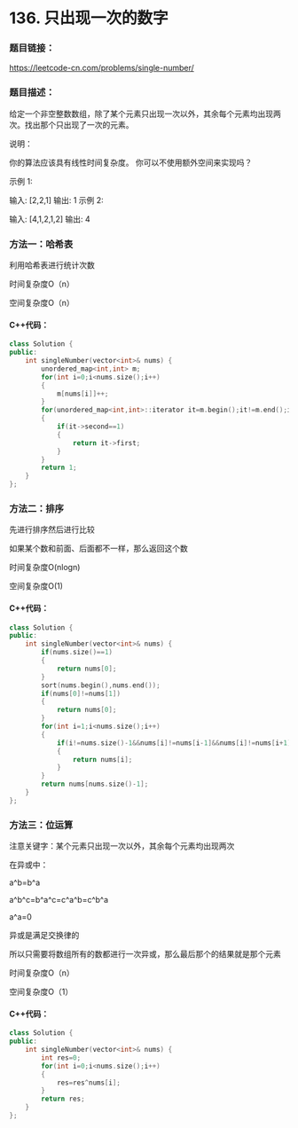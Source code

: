 # 136. 只出现一次的数字

### 题目链接：

https://leetcode-cn.com/problems/single-number/

### 题目描述：

给定一个非空整数数组，除了某个元素只出现一次以外，其余每个元素均出现两次。找出那个只出现了一次的元素。

说明：

你的算法应该具有线性时间复杂度。 你可以不使用额外空间来实现吗？

示例 1:

输入: [2,2,1]
输出: 1
示例 2:

输入: [4,1,2,1,2]
输出: 4

### 方法一：哈希表

利用哈希表进行统计次数

时间复杂度O（n）

空间复杂度O（n）

#### C++代码：

```c++
class Solution {
public:
    int singleNumber(vector<int>& nums) {
        unordered_map<int,int> m;
        for(int i=0;i<nums.size();i++)
        {
            m[nums[i]]++;
        }
        for(unordered_map<int,int>::iterator it=m.begin();it!=m.end();it++)
        {
            if(it->second==1)
            {
                return it->first;
            }
        }
        return 1;
    }
};
```

### 方法二：排序

先进行排序然后进行比较

如果某个数和前面、后面都不一样，那么返回这个数

时间复杂度O(nlogn)

空间复杂度O(1)

#### C++代码：

```c++
class Solution {
public:
    int singleNumber(vector<int>& nums) {
        if(nums.size()==1)
        {
            return nums[0];
        }
        sort(nums.begin(),nums.end());
        if(nums[0]!=nums[1])
        {
            return nums[0];
        }
        for(int i=1;i<nums.size();i++)
        {
            if(i!=nums.size()-1&&nums[i]!=nums[i-1]&&nums[i]!=nums[i+1])
            {
                return nums[i];
            }
        }
        return nums[nums.size()-1];
    }
};
```

### 方法三：位运算

注意关键字：某个元素只出现一次以外，其余每个元素均出现两次

在异或中：

a^b=b^a

a^b^c=b^a^c=c^a^b=c^b^a

a^a=0

异或是满足交换律的

所以只需要将数组所有的数都进行一次异或，那么最后那个的结果就是那个元素

时间复杂度O（n）

空间复杂度O（1）

#### C++代码：

```c++
class Solution {
public:
    int singleNumber(vector<int>& nums) {
        int res=0;
        for(int i=0;i<nums.size();i++)
        {
            res=res^nums[i];
        }
        return res;
    }
};
```